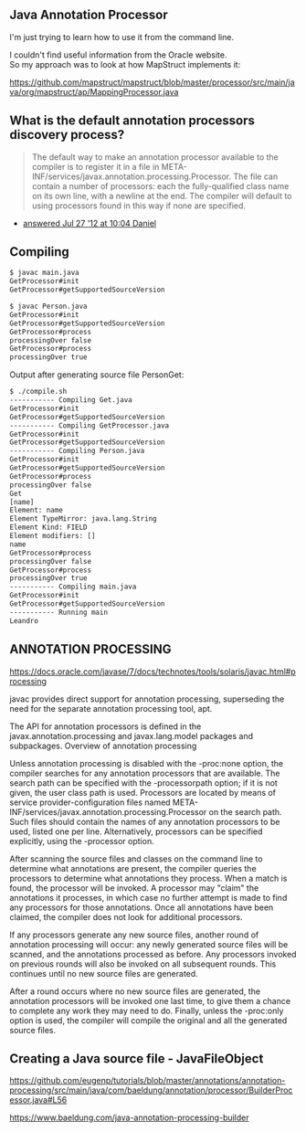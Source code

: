 ## Java Annotation Processor

I'm just trying to learn how to use it from the command line.

I couldn't find useful information from the Oracle website.<br>
So my approach was to look at how MapStruct implements it:

https://github.com/mapstruct/mapstruct/blob/master/processor/src/main/java/org/mapstruct/ap/MappingProcessor.java

## What is the default annotation processors discovery process?

> The default way to make an annotation processor available to the compiler is to register it in a file in META-INF/services/javax.annotation.processing.Processor. The file can contain a number of processors: each the fully-qualified class name on its own line, with a newline at the end. The compiler will default to using processors found in this way if none are specified.

  - [answered Jul 27 '12 at 10:04 Daniel](https://stackoverflow.com/a/11685610/339561)

## Compiling

```sh
$ javac main.java
GetProcessor#init
GetProcessor#getSupportedSourceVersion
```

```sh
$ javac Person.java
GetProcessor#init
GetProcessor#getSupportedSourceVersion
GetProcessor#process
processingOver false
GetProcessor#process
processingOver true
```

Output after generating source file PersonGet:

```sh
$ ./compile.sh
----------- Compiling Get.java
GetProcessor#init
GetProcessor#getSupportedSourceVersion
----------- Compiling GetProcessor.java
GetProcessor#init
GetProcessor#getSupportedSourceVersion
----------- Compiling Person.java
GetProcessor#init
GetProcessor#getSupportedSourceVersion
GetProcessor#process
processingOver false
Get
[name]
Element: name
Element TypeMirror: java.lang.String
Element Kind: FIELD
Element modifiers: []
name
GetProcessor#process
processingOver false
GetProcessor#process
processingOver true
----------- Compiling main.java
GetProcessor#init
GetProcessor#getSupportedSourceVersion
----------- Running main
Leandro
```

## ANNOTATION PROCESSING

https://docs.oracle.com/javase/7/docs/technotes/tools/solaris/javac.html#processing

javac provides direct support for annotation processing, superseding the need for the separate annotation processing tool, apt.

The API for annotation processors is defined in the javax.annotation.processing and javax.lang.model packages and subpackages.
Overview of annotation processing

Unless annotation processing is disabled with the -proc:none option, the compiler searches for any annotation processors that are available. The search path can be specified with the -processorpath option; if it is not given, the user class path is used. Processors are located by means of service provider-configuration files named META-INF/services/javax.annotation.processing.Processor on the search path. Such files should contain the names of any annotation processors to be used, listed one per line. Alternatively, processors can be specified explicitly, using the -processor option.

After scanning the source files and classes on the command line to determine what annotations are present, the compiler queries the processors to determine what annotations they process. When a match is found, the processor will be invoked. A processor may "claim" the annotations it processes, in which case no further attempt is made to find any processors for those annotations. Once all annotations have been claimed, the compiler does not look for additional processors.

If any processors generate any new source files, another round of annotation processing will occur: any newly generated source files will be scanned, and the annotations processed as before. Any processors invoked on previous rounds will also be invoked on all subsequent rounds. This continues until no new source files are generated.

After a round occurs where no new source files are generated, the annotation processors will be invoked one last time, to give them a chance to complete any work they may need to do. Finally, unless the -proc:only option is used, the compiler will compile the original and all the generated source files.

## Creating a Java source file - JavaFileObject

https://github.com/eugenp/tutorials/blob/master/annotations/annotation-processing/src/main/java/com/baeldung/annotation/processor/BuilderProcessor.java#L56

https://www.baeldung.com/java-annotation-processing-builder

